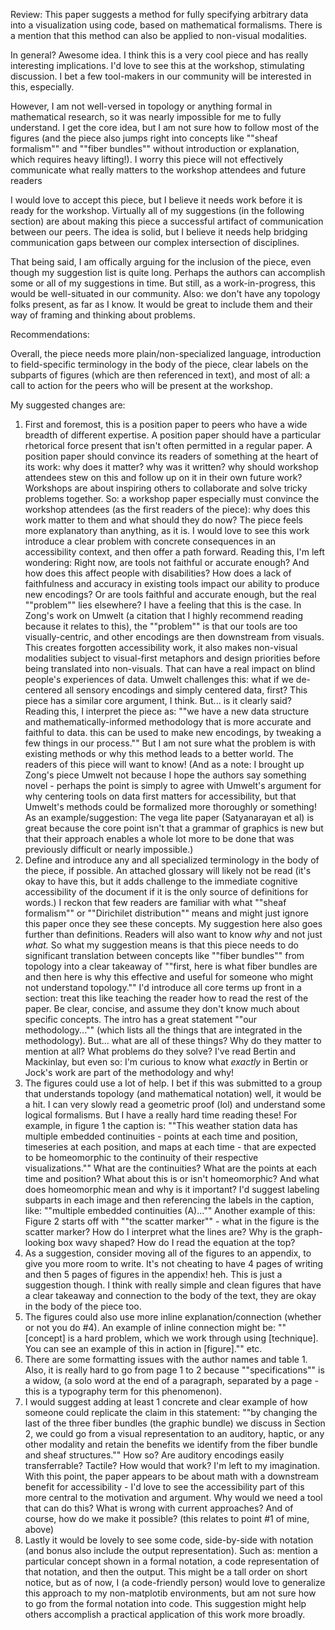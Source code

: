 Review:
This paper suggests a method for fully specifying arbitrary data into a visualization using code, based on mathematical formalisms. There is a mention that this method can also be applied to non-visual modalities.

In general? Awesome idea. I think this is a very cool piece and has really interesting implications. I'd love to see this at the workshop, stimulating discussion. I bet a few tool-makers in our community will be interested in this, especially.

However, I am not well-versed in topology or anything formal in mathematical research, so it was nearly impossible for me to fully understand. I get the core idea, but I am not sure how to follow most of the figures (and the piece also jumps right into concepts like ""sheaf formalism"" and ""fiber bundles"" without introduction or explanation, which requires heavy lifting!). I worry this piece will not effectively communicate what really matters to the workshop attendees and future readers

I would love to accept this piece, but I believe it needs work before it is ready for the workshop. Virtually all of my suggestions (in the following section) are about making this piece a successful artifact of communication between our peers. The idea is solid, but I believe it needs help bridging communication gaps between our complex intersection of disciplines.

That being said, I am offically arguing for the inclusion of the piece, even though my suggestion list is quite long. Perhaps the authors can accomplish some or all of my suggestions in time. But still, as a work-in-progress, this would be well-situated in our community. Also: we don't have any topology folks present, as far as I know. It would be great to include them and their way of framing and thinking about problems.

Recommendations:

Overall, the piece needs more plain/non-specialized language, introduction to field-specific terminology in the body of the piece, clear labels on the subparts of figures (which are then referenced in text), and most of all: a call to action for the peers who will be present at the workshop.

My suggested changes are:
1. First and foremost, this is a position paper to peers who have a wide breadth of different expertise. A position paper should have a particular rhetorical force present that isn't often permitted in a regular paper. A position paper should convince its readers of something at the heart of its work: why does it matter? why was it written? why should workshop attendees stew on this and follow up on it in their own future work? Workshops are about inspiring others to collaborate and solve tricky problems together. So: a workshop paper especially must convince the workshop attendees (as the first readers of the piece): why does this work matter to them and what should they do now? The piece feels more explanatory than anything, as it is. I would love to see this work introduce a clear problem with concrete consequences in an accessibility context, and then offer a path forward. Reading this, I'm left wondering: Right now, are tools not faithful or accurate enough? And how does this affect people with disabilities? How does a lack of faithfulness and accuracy in existing tools impact our ability to produce new encodings? Or are tools faithful and accurate enough, but the real ""problem"" lies elsewhere? I have a feeling that this is the case. In Zong's work on Umwelt (a citation that I highly recommend reading because it relates to this), the ""problem"" is that our tools are too visually-centric, and other encodings are then downstream from visuals. This creates forgotten accessibility work, it also makes non-visual modalities subject to visual-first metaphors and design priorities before being translated into non-visuals. That can have a real impact on blind people's experiences of data. Umwelt challenges this: what if we de-centered all sensory encodings and simply centered data, first? This piece has a similar core argument, I think. But... is it clearly said? Reading this, I interpret the piece as: ""we have a new data structure and mathematically-informed methodology that is more accurate and faithful to data. this can be used to make new encodings, by tweaking a few things in our process."" But I am not sure what the problem is with existing methods or why this method leads to a better world. The readers of this piece will want to know! (And as a note: I brought up Zong's piece Umwelt not because I hope the authors say something novel - perhaps the point is simply to agree with Umwelt's argument for why centering tools on data first matters for accessibility, but that Umwelt's methods could be formalized more thoroughly or something! As an example/suggestion: The vega lite paper (Satyanarayan et al) is great because the core point isn't that a grammar of graphics is new but that their approach enables a whole lot more to be done that was previously difficult or nearly impossible.)
2. Define and introduce any and all specialized terminology in the body of the piece, if possible. An attached glossary will likely not be read (it's okay to have this, but it adds challenge to the immediate cognitive accessibility of the document if it is the only source of definitions for words.) I reckon that few readers are familiar with what ""sheaf formalism"" or ""Dirichilet distribution"" means and might just ignore this paper once they see these concepts. My suggestion here also goes further than definitions. Readers will also want to know *why* and not just *what.* So what my suggestion means is that this piece needs to do significant translation between concepts like ""fiber bundles"" from topology into a clear takeaway of ""first, here is what fiber bundles are and then here is why this effective and useful for someone who might not understand topology."" I'd introduce all core terms up front in a section: treat this like teaching the reader how to read the rest of the paper. Be clear, concise, and assume they don't know much about specific concepts. The intro has a great statement ""our methodology..."" (which lists all the things that are integrated in the methodology). But... what are all of these things? Why do they matter to mention at all? What problems do they solve? I've read Bertin and Mackinlay, but even so: I'm curious to know what *exactly* in Bertin or Jock's work are part of the methodology and why!
3. The figures could use a lot of help. I bet if this was submitted to a group that understands topology (and mathematical notation) well, it would be a hit. I can very slowly read a geometric proof (lol) and understand some logical formalisms. But I have a really hard time reading these! For example, in figure 1 the caption is: ""This weather station data has multiple embedded continuities - points at each time and position, timeseries at each position, and maps at each time - that are expected to be homeomorphic to the continuity of their respective visualizations."" What are the continuities? What are the points at each time and position? What about this is or isn't homeomorphic? And what does homeomorphic mean and why is it important? I'd suggest labeling subparts in each image and then referencing the labels in the caption, like: ""multiple embedded continuities (A)..."" Another example of this: Figure 2 starts off with ""the scatter marker"" - what in the figure is the scatter marker? How do I interpret what the lines are? Why is the graph-looking box wavy shaped? How do I read the equation at the top?
4. As a suggestion, consider moving all of the figures to an appendix, to give you more room to write. It's not cheating to have 4 pages of writing and then 5 pages of figures in the appendix! heh. This is just a suggestion though. I think with really simple and clean figures that have a clear takeaway and connection to the body of the text, they are okay in the body of the piece too.
5. The figures could also use more inline explanation/connection (whether or not you do #4). An example of inline connection might be: ""[concept] is a hard problem, which we work through using [technique]. You can see an example of this in action in [figure]."" etc.
6. There are some formatting issues with the author names and table 1. Also, it is really hard to go from page 1 to 2 because ""specifications"" is a widow, (a solo word at the end of a paragraph, separated by a page - this is a typography term for this phenomenon).
7. I would suggest adding at least 1 concrete and clear example of how someone could replicate the claim in this statement: ""by changing the last of the three fiber bundles (the graphic bundle) we discuss in Section 2, we could go from a visual representation to an auditory, haptic, or any other modality and retain the benefits we identify from the fiber bundle and sheaf structures."" How so? Are auditory encodings easily transferrable? Tactile? How would that work? I'm left to my imagination. With this point, the paper appears to be about math with a downstream benefit for accessibility - I'd love to see the accessibility part of this more central to the motivation and argument. Why would we need a tool that can do this? What is wrong with current approaches? And of course, how do we make it possible? (this relates to point #1 of mine, above)
8. Lastly it would be lovely to see some code, side-by-side with notation (and bonus also include the output representation). Such as: mention a particular concept shown in a formal notation, a code representation of that notation, and then the output. This might be a tall order on short notice, but as of now, I (a code-friendly person) would love to generalize this approach to my non-matplotib environments, but am not sure how to go from the formal notation into code. This suggestion might help others accomplish a practical application of this work more broadly.
